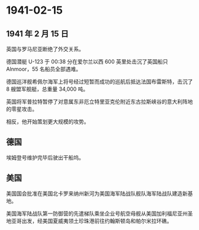 # 1941-02-15

## 1941 年 2 月 15 日

英国与罗马尼亚断绝了外交关系。

德国潜艇 U-123 于 00:38 分在爱尔兰以西 600 英里处击沉了英国船只
Alnmoor，55 名船员全部遇难。

德国巡洋舰希佩尔海军上将号经过短暂而成功的巡航后抵达法国布雷斯特，击沉了
8 艘盟军舰艇，总重量 34,000 吨。

英国将军普拉特暂停了对意属东非厄立特里亚克伦附近东古拉斯峡谷的意大利阵地的零星攻击。

相反，他开始策划更大规模的攻势。

## 德国

埃姆登号维护完毕后驶出干船坞。

## 美国

美国国会批准在美国北卡罗来纳州新河为美国海军陆战队舰队海军陆战队建造新基地。

美国海军陆战队第一防御营的先遣梯队乘坐企业号航空母舰从美国加利福尼亚州圣地亚哥出发，经美国夏威夷领土珍珠港前往约翰斯顿岛和帕尔米拉环礁。

